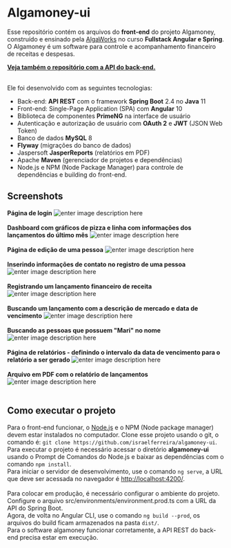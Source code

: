 # Algamoney-ui
Esse repositório contém os arquivos do **front-end** do projeto Algamoney, construído e ensinado pela [AlgaWorks](https://www.algaworks.com/) no curso **Fullstack Angular e Spring**.<br>O Algamoney é um software para controle e acompanhamento financeiro de receitas e despesas.<br>

[**Veja também o repositório com a API do back-end.**](https://github.com/israelferreira/algamoney-api)

<br>Ele foi desenvolvido com as seguintes tecnologias:

 - Back-end: **API REST** com o framework **Spring Boot** 2.4 no **Java** 11
 - Front-end: Single-Page Application (SPA) com **Angular** 10
 - Biblioteca de componentes **PrimeNG** na interface de usuário
 - Autenticação e autorização de usuário com **OAuth 2** e **JWT** (JSON Web Token)
 - Banco de dados **MySQL** 8
 - **Flyway** (migrações do banco de dados)
 - Jaspersoft **JasperReports** (relatórios em PDF)
 - Apache **Maven** (gerenciador de projetos e dependências)
 - Node.js e NPM (Node Package Manager) para controle de dependências e building do front-end.
 
 ## Screenshots
**Página de login**
![enter image description here](https://user-images.githubusercontent.com/37079133/89472087-00467c00-d756-11ea-9120-b064a0d19c3e.PNG)<br><br>**Dashboard com gráficos de pizza e linha com informações dos lançamentos do último mês**
![enter image description here](https://user-images.githubusercontent.com/37079133/89472083-ffade580-d755-11ea-9c06-b71dfe2e6914.png)<br><br>**Página de edição de uma pessoa**
![enter image description here](https://user-images.githubusercontent.com/37079133/89472091-02103f80-d756-11ea-82c9-c0c28306803d.PNG)<br><br>**Inserindo informações de contato no registro de uma pessoa**
![enter image description here](https://user-images.githubusercontent.com/37079133/89472088-00df1280-d756-11ea-9db9-c02444c8cadd.PNG)<br><br>**Registrando um lançamento financeiro de receita**
![enter image description here](https://user-images.githubusercontent.com/37079133/89472089-0177a900-d756-11ea-911c-d993dad207db.PNG)<br><br>**Buscando um lançamento com a descrição de mercado e data de vencimento**
![enter image description here](https://user-images.githubusercontent.com/37079133/89472097-03da0300-d756-11ea-8730-01430da920cc.png)<br><br>**Buscando as pessoas que possuem "Mari" no nome**
![enter image description here](https://user-images.githubusercontent.com/37079133/89472099-04729980-d756-11ea-82a4-c950aea117b4.png)<br><br>**Página de relatórios - definindo o intervalo da data de vencimento para o relatório a ser gerado**
![enter image description here](https://user-images.githubusercontent.com/37079133/89472093-02a8d600-d756-11ea-8a7d-9c9c6850b9b2.PNG)<br><br>**Arquivo em PDF com o relatório de lançamentos**
![enter image description here](https://user-images.githubusercontent.com/37079133/89472094-03416c80-d756-11ea-85b0-02f37c35208b.PNG)<br><br>

## Como executar o projeto

Para o front-end funcionar, o [Node.js](https://nodejs.org) e o NPM (Node package manager) devem estar instalados no computador.
Clone esse projeto usando o git, o comando é: `git clone https://github.com/israelferreira/algamoney-ui`.<br>
Para executar o projeto é necessário acessar o diretório **algamoney-ui** usando o Prompt de Comandos do Node.js e baixar as dependências com o comando `npm install`.<br>
Para iniciar o servidor de desenvolvimento, use o comando `ng serve`, a URL que deve ser acessada no navegador é [http://localhost:4200/](http://localhost:4200/). <br><br>Para colocar em produção, é necessário configurar o ambiente do projeto. Configure o arquivo src/environments/environment.prod.ts com a URL da API do Spring Boot.<br>Agora, de volta no Angular CLI, use o comando `ng build --prod`,  os arquivos do build ficam armazenados na pasta `dist/`.<br>Para o software algamoney funcionar corretamente, a API REST do back-end precisa estar em execução.

